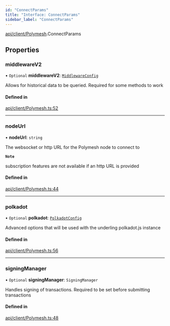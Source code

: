 ```yaml
---
id: "ConnectParams"
title: "Interface: ConnectParams"
sidebar_label: "ConnectParams"
---
```


[api/client/Polymesh](../../../../../modules/API/Client/Polymesh/Polymesh.md).ConnectParams

## Properties

### middlewareV2

• `Optional` **middlewareV2**: [`MiddlewareConfig`](../../Types/MiddlewareConfig/MiddlewareConfig.md)

Allows for historical data to be queried. Required for some methods to work

#### Defined in

[api/client/Polymesh.ts:52](https://github.com/PolymeshAssociation/polymesh-sdk/blob/8a9158669/src/api/client/Polymesh.ts#L52)

___

### nodeUrl

• **nodeUrl**: `string`

The websocket or http URL for the Polymesh node to connect to

**`Note`**

subscription features are not available if an http URL is provided

#### Defined in

[api/client/Polymesh.ts:44](https://github.com/PolymeshAssociation/polymesh-sdk/blob/8a9158669/src/api/client/Polymesh.ts#L44)

___

### polkadot

• `Optional` **polkadot**: [`PolkadotConfig`](../../Types/PolkadotConfig/PolkadotConfig.md)

Advanced options that will be used with the underling polkadot.js instance

#### Defined in

[api/client/Polymesh.ts:56](https://github.com/PolymeshAssociation/polymesh-sdk/blob/8a9158669/src/api/client/Polymesh.ts#L56)

___

### signingManager

• `Optional` **signingManager**: `SigningManager`

Handles signing of transactions. Required to be set before submitting transactions

#### Defined in

[api/client/Polymesh.ts:48](https://github.com/PolymeshAssociation/polymesh-sdk/blob/8a9158669/src/api/client/Polymesh.ts#L48)
